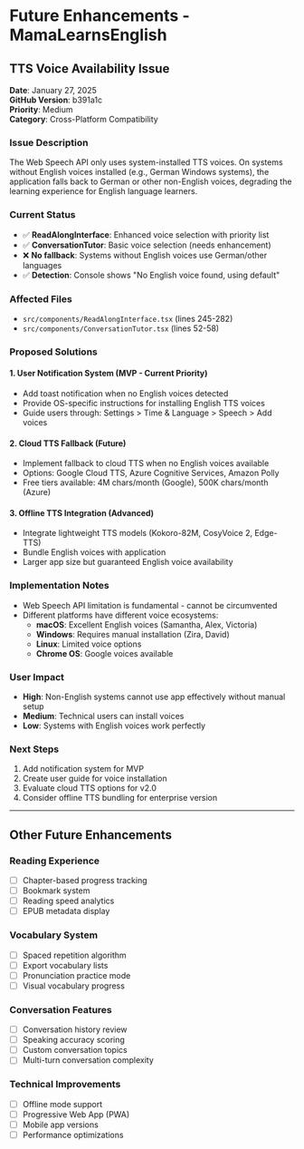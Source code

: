 # Future Enhancements - MamaLearnsEnglish

## TTS Voice Availability Issue

**Date**: January 27, 2025  
**GitHub Version**: b391a1c  
**Priority**: Medium  
**Category**: Cross-Platform Compatibility  

### Issue Description
The Web Speech API only uses system-installed TTS voices. On systems without English voices installed (e.g., German Windows systems), the application falls back to German or other non-English voices, degrading the learning experience for English language learners.

### Current Status
- ✅ **ReadAlongInterface**: Enhanced voice selection with priority list
- ✅ **ConversationTutor**: Basic voice selection (needs enhancement)
- ❌ **No fallback**: Systems without English voices use German/other languages
- ✅ **Detection**: Console shows "No English voice found, using default"

### Affected Files
- `src/components/ReadAlongInterface.tsx` (lines 245-282)
- `src/components/ConversationTutor.tsx` (lines 52-58)

### Proposed Solutions

#### 1. User Notification System (MVP - Current Priority)
- Add toast notification when no English voices detected
- Provide OS-specific instructions for installing English TTS voices
- Guide users through: Settings > Time & Language > Speech > Add voices

#### 2. Cloud TTS Fallback (Future)
- Implement fallback to cloud TTS when no English voices available
- Options: Google Cloud TTS, Azure Cognitive Services, Amazon Polly
- Free tiers available: 4M chars/month (Google), 500K chars/month (Azure)

#### 3. Offline TTS Integration (Advanced)
- Integrate lightweight TTS models (Kokoro-82M, CosyVoice 2, Edge-TTS)
- Bundle English voices with application
- Larger app size but guaranteed English voice availability

### Implementation Notes
- Web Speech API limitation is fundamental - cannot be circumvented
- Different platforms have different voice ecosystems:
  - **macOS**: Excellent English voices (Samantha, Alex, Victoria)
  - **Windows**: Requires manual installation (Zira, David)
  - **Linux**: Limited voice options
  - **Chrome OS**: Google voices available

### User Impact
- **High**: Non-English systems cannot use app effectively without manual setup
- **Medium**: Technical users can install voices
- **Low**: Systems with English voices work perfectly

### Next Steps
1. Add notification system for MVP
2. Create user guide for voice installation
3. Evaluate cloud TTS options for v2.0
4. Consider offline TTS bundling for enterprise version

---

## Other Future Enhancements

### Reading Experience
- [ ] Chapter-based progress tracking
- [ ] Bookmark system
- [ ] Reading speed analytics
- [ ] EPUB metadata display

### Vocabulary System  
- [ ] Spaced repetition algorithm
- [ ] Export vocabulary lists
- [ ] Pronunciation practice mode
- [ ] Visual vocabulary progress

### Conversation Features
- [ ] Conversation history review
- [ ] Speaking accuracy scoring
- [ ] Custom conversation topics
- [ ] Multi-turn conversation complexity

### Technical Improvements
- [ ] Offline mode support
- [ ] Progressive Web App (PWA)
- [ ] Mobile app versions
- [ ] Performance optimizations
